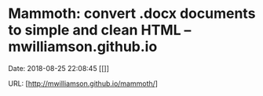 # Mammoth: convert .docx documents to simple and clean HTML – mwilliamson.github.io

Date: 2018-08-25 22:08:45
[[]]

URL: [http://mwilliamson.github.io/mammoth/]
